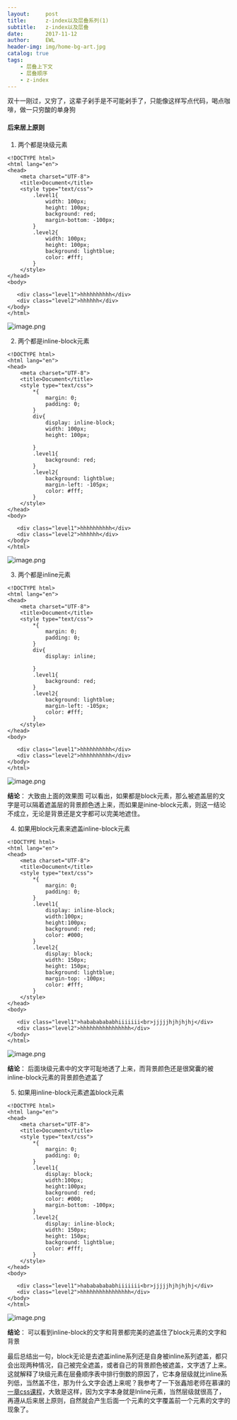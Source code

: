 ```yaml
---
layout:     post
title:      z-index以及层叠系列(1)
subtitle:   z-index以及层叠
date:       2017-11-12
author:     EWL
header-img: img/home-bg-art.jpg
catalog: true
tags:
    - 层叠上下文 
    - 层叠顺序  
    - z-index   
---
```




双十一刚过，又穷了，这辈子剁手是不可能剁手了，只能像这样写点代码，喝点咖啡，做一只穷酸的单身狗

#### 后来居上原则

1. 两个都是块级元素


```
<!DOCTYPE html>
<html lang="en">
<head>
    <meta charset="UTF-8">
    <title>Document</title>
    <style type="text/css">
        .level1{
            width: 100px;
            height: 100px;
            background: red;
            margin-bottom: -100px;
        }
        .level2{
            width: 100px;
            height: 100px;
            background: lightblue;
            color: #fff;
        }
    </style>
</head>
<body>
   
   <div class="level1">hhhhhhhhhh</div>
   <div class="level2">hhhhhh</div>
</body>
</html>
```


![image.png](http://upload-images.jianshu.io/upload_images/7930564-7039823513b92045.png?imageMogr2/auto-orient/strip%7CimageView2/2/w/1240)


2. 两个都是inline-block元素


```
<!DOCTYPE html>
<html lang="en">
<head>
    <meta charset="UTF-8">
    <title>Document</title>
    <style type="text/css">
        *{
            margin: 0;           
            padding: 0;
        }
        div{
            display: inline-block;
            width: 100px;
            height: 100px; 
            
        }
        .level1{            
            background: red;            
        }
        .level2{
            background: lightblue;
            margin-left: -105px;
            color: #fff;
        }
    </style>
</head>
<body>
   
   <div class="level1">hhhhhhhhhh</div>
   <div class="level2">hhhhhh</div>
</body>
</html>

```


![image.png](http://upload-images.jianshu.io/upload_images/7930564-ba77690c50f82671.png?imageMogr2/auto-orient/strip%7CimageView2/2/w/1240)



3. 两个都是inline元素


```
<!DOCTYPE html>
<html lang="en">
<head>
    <meta charset="UTF-8">
    <title>Document</title>
    <style type="text/css">
        *{
            margin: 0;           
            padding: 0;
        }
        div{
            display: inline;           
            
        }
        .level1{            
            background: red;            
        }
        .level2{
            background: lightblue;
            margin-left: -105px;
            color: #fff;
        }
    </style>
</head>
<body>
   
   <div class="level1">hhhhhhhhhh</div>
   <div class="level2">hhhhhhhhhh</div>
</body>
</html>
```


![image.png](http://upload-images.jianshu.io/upload_images/7930564-13e0c845d31869c8.png?imageMogr2/auto-orient/strip%7CimageView2/2/w/1240)



**结论**：
大致由上面的效果图 可以看出，如果都是block元素，那么被遮盖层的文字是可以隔着遮盖层的背景颜色透上来，而如果是inine-block元素，则这一结论不成立，无论是背景还是文字都可以完美地遮住。


4. 如果用block元素来遮盖inline-block元素


```
<!DOCTYPE html>
<html lang="en">
<head>
    <meta charset="UTF-8">
    <title>Document</title>
    <style type="text/css">
        *{
            margin: 0;           
            padding: 0;
        }        
        .level1{  
            display: inline-block;
            width:100px;          
            height:100px;          
            background: red;     
            color: #000;       
        }
        .level2{
            display: block;
            width: 150px;          
            height: 150px;         
            background: lightblue;
            margin-top: -100px;
            color: #fff;
        }
    </style>
</head>
<body>
   
   <div class="level1">habababababhiiiiiii<br>jjjjjhjhjhjhj</div>
   <div class="level2">hhhhhhhhhhhhhhhh</div>
</body>
</html>
```


![image.png](http://upload-images.jianshu.io/upload_images/7930564-d67cec331e0b8bbf.png?imageMogr2/auto-orient/strip%7CimageView2/2/w/1240)



**结论**：
后面块级元素中的文字可耻地透了上来，而背景颜色还是很窝囊的被inline-block元素的背景颜色遮盖了



5. 如果用inline-block元素遮盖block元素


```
<!DOCTYPE html>
<html lang="en">
<head>
    <meta charset="UTF-8">
    <title>Document</title>
    <style type="text/css">
        *{
            margin: 0;           
            padding: 0;
        }        
        .level1{  
            display: block;
            width:100px;          
            height:100px;          
            background: red;     
            color: #000;
            margin-bottom: -100px;
        }
        .level2{
            display: inline-block;
            width: 150px;          
            height: 150px;         
            background: lightblue;
            color: #fff;
        }
    </style>
</head>
<body>
  
   <div class="level1">habababababhiiiiiii<br>jjjjjhjhjhjhj</div>
   <div class="level2">hhhhhhhhhhhhhhhh</div>
</body>
</html>
```


![image.png](http://upload-images.jianshu.io/upload_images/7930564-3b92e4c19b969375.png?imageMogr2/auto-orient/strip%7CimageView2/2/w/1240)


**结论**：
可以看到inline-block的文字和背景都完美的遮盖住了block元素的文字和背景

最后总结出一句，block无论是去遮盖inline系列还是自身被inline系列遮盖，都只会出现两种情况，自己被完全遮盖，或者自己的背景颜色被遮盖，文字透了上来。
这就解释了块级元素在层叠顺序表中排行倒数的原因了，它本身层级就比inline系列低，当然盖不住，那为什么文字会透上来呢？我参考了一下张鑫旭老师在慕课的[一章css课程](http://www.imooc.com/video/11626/0)，大致是这样，因为文字本身就是Inline元素，当然层级就很高了，再遵从后来居上原则，自然就会产生后面一个元素的文字覆盖前一个元素的文字的现象了。






